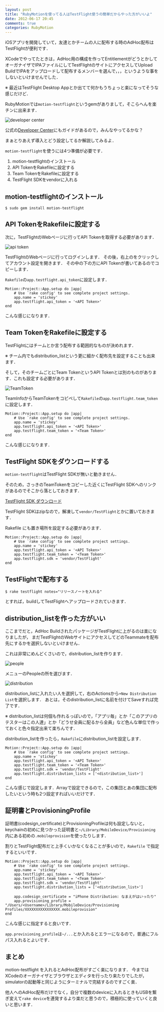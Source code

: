 ```yaml
---
layout: post
title: "RubyMotionを使ってる人はTestFlight使うの簡単だからやった方がいいよ"
date: 2012-06-17 20:45
comments: true
categories: RubyMotion
---
```


iOSアプリを開発していて，友達とかチームの人に配布する時のAdHoc配布はTestFlightが便利です．

XCodeでやってたときは，AdHoc用の構成を作ってEntitlementがどうとかしてオーガナイザでIPAファイルにしてTestFlightのサイトにアクセスしてUpload BuildでIPAをアップロードして配布するメンバーを選んで，，，というような事をしないといけませんでした．

※ 最近はTestFlight Desktop Appとか出てて何かもうちょっと楽になってそうな感じだけど．

RubyMotionでは`motion-testflight`というgemがありまして，そこらへんを楽チンに出来ます．

![developer center](/images/testflight_devcenter.png)

公式の[Developer Center](http://www.rubymotion.com/developer-center/articles/testflight/)にもガイドがあるので，みんなやってるかな？

まぁとりあえず導入とどう設定してるか解説してみるよ．

`motion-testflight`を使うには4つ準備が必要です．

1. motion-testflightのインストール
2. API TokenをRakefileに設定する
3. Team TokenをRakefileに設定する
4. TestFlight SDKをvendorに入れる

## motion-testflightのインストール

    $ sudo gem install motion-testflight


## API TokenをRakefileに設定する
次に，TestFlightのWebページに行ってAPI Tokenを取得する必要があります．

![api token](/images/testflight_apitoken.png)

TestFlightのWebページに行ってログインします．
その後，右上のをクリックしてアカウント設定を開きます．
その中の下の方にAPI Tokenが書いてあるのでコピーします．

`Rakefile`の`app.testflight.api_token`に設定します．

    Motion::Project::App.setup do |app|
        # Use `rake config' to see complete project settings.
        app.name = 'stickey'
        app.testflight.api_token = '<API Token>'
    end

こんな感じになります．

## Team TokenをRakefileに設定する
TestFlightにはチームとか言う配布する範囲的なものが決めれます．

※ チーム内でもdistribution_listという更に細かく配布先を設定することも出来ます．

そして，そのチームごとにTeam TokenというAPI Tokenとは別のものがあります．これも設定する必要があります．

![TeamToken](/images/testflight_teamtoken.png)

TeamInfoからTeamTokenをコピペして`Rakefile`の`app.testflight.team_token`に設定します．

    Motion::Project::App.setup do |app|
        # Use `rake config' to see complete project settings.
        app.name = 'stickey'
        app.testflight.api_token = '<API Token>'
        app.testflight.team_token = '<Team Token>'
    end

こんな感じになります．

## TestFlight SDKをダウンロードする
`motion-testflight`はTestFlight SDKが無いと動きません．

そのため，さっきのTeamTokenをコピーした近くにTestFlight SDKへのリンクがあるのでそこから落としておきます．

[TestFlight SDK ダウンロード](http://testflightapp.com/sdk/download)

TestFlight SDKはzipなので，解凍して`vendor/TestFlight`とかに置いておきます．

Rakefile にも置き場所を設定する必要があります．

    Motion::Project::App.setup do |app|
        # Use `rake config' to see complete project settings.
        app.name = 'stickey'
        app.testflight.api_token = '<API Token>'
        app.testflight.team_token = '<Team Token>'
        app.testflight.sdk = 'vendor/TestFlight'
    end

## TestFlightで配布する

    $ rake testflight notes="リリースノートを入れる"

とすれば，buildしてTestFlightへアップロードされていきます．

## distribution_listを作った方がいい
ここまでだと，AdHoc BuildされたパッケージがTestFlightに上がるのは楽になりましたが，
まだTestFlightのWebサイトにアクセスしてどのTeammateを配布先にするかを選択しないといけません．

これは非常にめんどくさいので，distribution_listを作ります．

![people](/images/testflight_people.png)

メニューのPeopleの所を選びます．

![distribution](/images/testflight_distribution.png)

distribution_listに入れたい人を選択して，右のActionsから`+New Distribution List`を選択します．
あとは，そのdistribution_listに名前を付けてSaveすれば完了です．

※ distribution_listは何個も作れるっぽいので，「アプリ毎」とか「このアプリのテスターはこの人達」とか「どうせ全員に配るから全員」など色んな単位で作っておくと色々指定出来て楽ちんです．

distribution_listを作ったら，`Rakefile`にdistribution_listを設定します．

    Motion::Project::App.setup do |app|
        # Use `rake config' to see complete project settings.
        app.name = 'stickey'
        app.testflight.api_token = '<API Token>'
        app.testflight.team_token = '<Team Token>'
        app.testflight.sdk = 'vendor/TestFlight'
        app.testflight.distribution_lists = ['<distribution_list>']
    end

こんな感じで設定します．Arrayで設定できるので，この集団とあの集団に配布したいという時も2つ設定すればいいだけです．

## 証明書とProvisioningProfile
証明書(codesign_certificate)とProvisioningProfileは何も設定しないと，
keychainの初めに見つかった証明書と`~/Library/MobileDevice/Provisioning`内にある初めの`.mobileprovision`を使ったりします．

割りとTestFlight配布だと上手くいかなくなることが多いので，`Rakefile` で指定するといいです．


    Motion::Project::App.setup do |app|
        # Use `rake config' to see complete project settings.
        app.name = 'stickey'
        app.testflight.api_token = '<API Token>'
        app.testflight.team_token = '<Team Token>'
        app.testflight.sdk = 'vendor/TestFlight'
        app.testflight.distribution_lists = ['<distribution_list>']

        app.codesign_certificate = "iPhone Distribution: なまえがはいったり"
        app.provisioning_profile = "/Users/<Username>/Library/MobileDevice/Provisioning Profiles/XXXXXXXXXXXXXXXX.mobileprovision"
    end
        
こんな感じに指定すると良いです．

`app.provisioning_profile`は`~/...`とか入れるとエラーになるので，普通にフルパス入れるとよいです．

## まとめ
motion-testflight を入れるとAdHoc配布がすごく楽になります．
今まではXCodeのオーガナイザとブラウザとエディタを行ったり来たりでしたが，
simulatorの起動等と同じようにターミナルで完結するのですごく楽．

他人へのAdHoc配布だけでなく，自分で複数のdeviceに入れるときもUSBを繋ぎ変えて`rake device`を連発するより楽だと思うので，積極的に使っていくと良いと思います．



